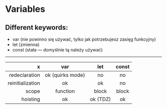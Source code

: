 # Variables

## Different keywords:
- var (nie powinno się używać, tylko jak potrzebujesz zasięg funkcyjny)
- let (zmienna)
- const (stała — domyślnie tą należy używać)

---

| x | var | let | const |
| ---: | :---: | :---: |:---:|
| redeclaration | ok (quirks mode) | no | no |
| reinitialization | ok | ok | no |
| scope | function | block | block |
| hoisting | ok | ok (TDZ) | ok |
